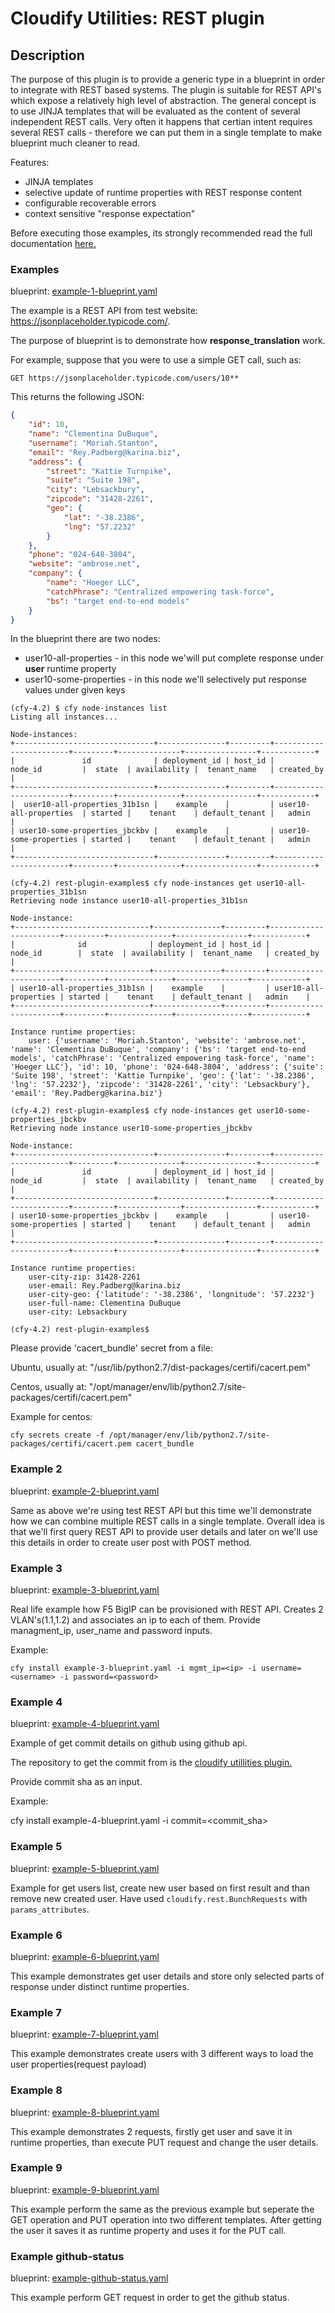 # Cloudify Utilities: REST plugin

## Description
The purpose of this plugin is to provide a generic type in a blueprint in order
to integrate with REST based systems. The plugin is suitable for REST API's which
expose a relatively high level of abstraction. The general concept is to use JINJA
templates that will be evaluated as the content of several independent REST calls.
Very often it happens that certian intent requires several REST calls - therefore
we can put them in a single template to make blueprint much cleaner to read.

Features:

- JINJA templates
- selective update of runtime properties with REST response content
- configurable recoverable errors
- context sensitive "response expectation"

Before executing those examples, its strongly recommended read the full documentation
 [here.](https://github.com/cloudify-incubator/cloudify-utilities-plugin/blob/master/cloudify_rest/README.md) 

### Examples

blueprint: [example-1-blueprint.yaml](./example-1-blueprint.yaml)

The example is a REST API from test website: https://jsonplaceholder.typicode.com/.

The purpose of blueprint is to demonstrate how **response_translation** work.

For example, suppose that you were to use a simple GET call, such as:

`GET https://jsonplaceholder.typicode.com/users/10**`

This returns the following JSON:

```json
{
    "id": 10,
    "name": "Clementina DuBuque",
    "username": "Moriah.Stanton",
    "email": "Rey.Padberg@karina.biz",
    "address": {
        "street": "Kattie Turnpike",
        "suite": "Suite 198",
        "city": "Lebsackbury",
        "zipcode": "31428-2261",
        "geo": {
            "lat": "-38.2386",
            "lng": "57.2232"
        }
    },
    "phone": "024-648-3804",
    "website": "ambrose.net",
    "company": {
        "name": "Hoeger LLC",
        "catchPhrase": "Centralized empowering task-force",
        "bs": "target end-to-end models"
    }
}
```

In the blueprint there are two nodes:

  * user10-all-properties - in this node we'will put complete response under
    **user** runtime property
  * user10-some-properties - in this node we'll selectively put response values
    under given keys

```shell
(cfy-4.2) $ cfy node-instances list
Listing all instances...

Node-instances:
+-------------------------------+---------------+---------+------------------------+---------+--------------+----------------+------------+
|               id              | deployment_id | host_id |        node_id         |  state  | availability |  tenant_name   | created_by |
+-------------------------------+---------------+---------+------------------------+---------+--------------+----------------+------------+
|  user10-all-properties_31b1sn |    example    |         | user10-all-properties  | started |    tenant    | default_tenant |   admin    |
| user10-some-properties_jbckbv |    example    |         | user10-some-properties | started |    tenant    | default_tenant |   admin    |
+-------------------------------+---------------+---------+------------------------+---------+--------------+----------------+------------+

(cfy-4.2) rest-plugin-examples$ cfy node-instances get user10-all-properties_31b1sn
Retrieving node instance user10-all-properties_31b1sn

Node-instance:
+------------------------------+---------------+---------+-----------------------+---------+--------------+----------------+------------+
|              id              | deployment_id | host_id |        node_id        |  state  | availability |  tenant_name   | created_by |
+------------------------------+---------------+---------+-----------------------+---------+--------------+----------------+------------+
| user10-all-properties_31b1sn |    example    |         | user10-all-properties | started |    tenant    | default_tenant |   admin    |
+------------------------------+---------------+---------+-----------------------+---------+--------------+----------------+------------+

Instance runtime properties:
    user: {'username': 'Moriah.Stanton', 'website': 'ambrose.net', 'name': 'Clementina DuBuque', 'company': {'bs': 'target end-to-end models', 'catchPhrase': 'Centralized empowering task-force', 'name': 'Hoeger LLC'}, 'id': 10, 'phone': '024-648-3804', 'address': {'suite': 'Suite 198', 'street': 'Kattie Turnpike', 'geo': {'lat': '-38.2386', 'lng': '57.2232'}, 'zipcode': '31428-2261', 'city': 'Lebsackbury'}, 'email': 'Rey.Padberg@karina.biz'}

(cfy-4.2) rest-plugin-examples$ cfy node-instances get user10-some-properties_jbckbv
Retrieving node instance user10-some-properties_jbckbv

Node-instance:
+-------------------------------+---------------+---------+------------------------+---------+--------------+----------------+------------+
|               id              | deployment_id | host_id |        node_id         |  state  | availability |  tenant_name   | created_by |
+-------------------------------+---------------+---------+------------------------+---------+--------------+----------------+------------+
| user10-some-properties_jbckbv |    example    |         | user10-some-properties | started |    tenant    | default_tenant |   admin    |
+-------------------------------+---------------+---------+------------------------+---------+--------------+----------------+------------+

Instance runtime properties:
    user-city-zip: 31428-2261
    user-email: Rey.Padberg@karina.biz
    user-city-geo: {'latitude': '-38.2386', 'longnitude': '57.2232'}
    user-full-name: Clementina DuBuque
    user-city: Lebsackbury

(cfy-4.2) rest-plugin-examples$

```

Please provide 'cacert_bundle' secret from a file:

Ubuntu, usually at: "/usr/lib/python2.7/dist-packages/certifi/cacert.pem"

Centos, usually at: "/opt/manager/env/lib/python2.7/site-packages/certifi/cacert.pem"

Example for centos:

`cfy secrets create -f /opt/manager/env/lib/python2.7/site-packages/certifi/cacert.pem cacert_bundle`

### Example 2

blueprint: [example-2-blueprint.yaml](./example-2-blueprint.yaml)

Same as above we're using test REST API but this time we'll demonstrate how we
can combine multiple REST calls in a single template. Overall idea is that
we'll first query REST API to provide user details and later on we'll use this
details in order to create user post with POST method.


### Example 3

blueprint: [example-3-blueprint.yaml](./example-3-blueprint.yaml)

Real life example how F5 BigIP can be provisioned with REST API.
Creates 2 VLAN's(1.1,1.2) and associates an ip to each of them.
Provide managment_ip, user_name and password inputs.

Example:

`cfy install example-3-blueprint.yaml -i mgmt_ip=<ip> -i username=<username> -i password=<password> `

### Example 4 
blueprint: [example-4-blueprint.yaml](./example-4-blueprint.yaml)

Example of get commit details on github using github api.

The repository to get the commit from is the [cloudify utillities plugin.](https://github.com/cloudify-incubator/cloudify-utilities-plugin)

Provide commit sha as an input.

Example:

cfy install example-4-blueprint.yaml -i commit=<commit_sha>

### Example 5

blueprint: [example-5-blueprint.yaml](./example-5-blueprint.yaml)

Example for get users list, create new user based on first result and than
remove new created user. Have used `cloudify.rest.BunchRequests` with
`params_attributes`.

### Example 6

blueprint: [example-6-blueprint.yaml](./example-6-blueprint.yaml)

This example demonstrates get user details and store only selected parts of response under distinct runtime properties.

### Example 7

blueprint: [example-7-blueprint.yaml](./example-7-blueprint.yaml)

This example demonstrates create users with 3 different ways to load the user properties(request payload)

### Example 8

blueprint: [example-8-blueprint.yaml](./example-8-blueprint.yaml)

This example demonstrates 2 requests, firstly get user and save it in runtime properties,
than execute PUT request and change the user details.

### Example 9

blueprint: [example-9-blueprint.yaml](./example-9-blueprint.yaml)

This example perform the same as the previous example but seperate the GET operation and PUT operation into two different templates.
After getting the user it saves it as runtime property and uses it for the PUT call.

### Example github-status

blueprint: [example-github-status.yaml](./example-github-status.yaml)

This example perform GET request in order to get the github status.